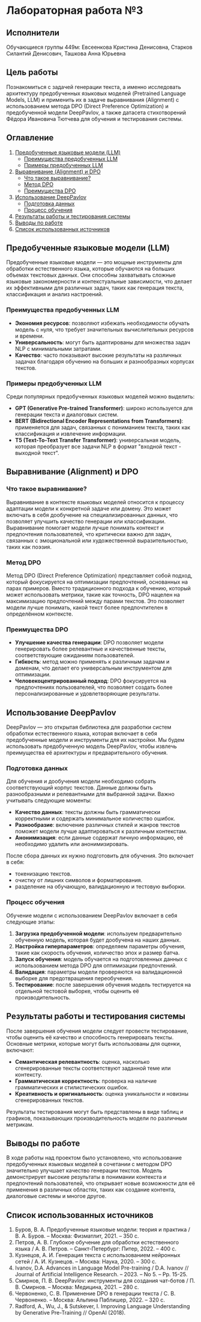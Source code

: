 # Лабораторная работа №3

## Исполнители

Обучающиеся группы 449м: Евсеенкова Кристина Денисовна, Старков Силантий Денисович, Ташкова Анна Юрьевна

## Цель работы

Познакомиться с задачей генерации текста, а именно исследовать архитектуру предобученных языковых моделей (Pretrained Language Models, LLM) и применить их в задаче выравнивания (Alignment) с использованием метода DPO (Direct Preference Optimization) и предобученной модели DeepPavlov, а также датасета стихотворений Фёдора Ивановича Тютчева для обучения и тестирования системы.

## Оглавление
1. [Предобученные языковые модели (LLM)](#предобученные-языковые-модели-llm)
   - [Преимущества предобученных LLM](#преимущества-предобученных-llm)
   - [Примеры предобученных LLM](#примеры-предобученных-llm)
2. [Выравнивание (Alignment) и DPO](#выравнивание-alignment-и-dpo)
   - [Что такое выравнивание?](#что-такое-выравнивание)
   - [Метод DPO](#метод-dpo)
   - [Преимущества DPO](#преимущества-dpo)
3. [Использование DeepPavlov](#использование-deeppavlov)
   - [Подготовка данных](#подготовка-данных)
   - [Процесс обучения](#процесс-обучения)
4. [Результаты работы и тестирования системы](#результаты-работы-и-тестирования-системы)
5. [Выводы по работе](#выводы-по-работе)
6. [Список использованных источников](#список-использованных-источников)

## Предобученные языковые модели (LLM)
Предобученные языковые модели — это мощные инструменты для обработки естественного языка, которые обучаются на больших объемах текстовых данных. Они способны захватывать сложные языковые закономерности и контекстуальные зависимости, что делает их эффективными для различных задач, таких как генерация текста, классификация и анализ настроений.

### Преимущества предобученных LLM
- **Экономия ресурсов**: позволяют избежать необходимости обучать модель с нуля, что требует значительных вычислительных ресурсов и времени.
- **Универсальность**: могут быть адаптированы для множества задач NLP с минимальными затратами.
- **Качество**: часто показывают высокие результаты на различных задачах благодаря обучению на больших и разнообразных корпусах текстов.

### Примеры предобученных LLM
Среди популярных предобученных языковых моделей можно выделить:
- **GPT (Generative Pre-trained Transformer)**: широко используется для генерации текста и диалоговых систем.
- **BERT (Bidirectional Encoder Representations from Transformers)**: применяется для задач, связанных с пониманием текста, таких как классификация и извлечение информации.
- **T5 (Text-To-Text Transfer Transformer)**: универсальная модель, которая преобразует все задачи NLP в формат "входной текст - выходной текст".

## Выравнивание (Alignment) и DPO
### Что такое выравнивание?
Выравнивание в контексте языковых моделей относится к процессу адаптации модели к конкретной задаче или домену. Это может включать в себя дообучение на специализированных данных, что позволяет улучшить качество генерации или классификации. Выравнивание помогает модели лучше понимать контекст и предпочтения пользователей, что критически важно для задач, связанных с эмоциональной или художественной выразительностью, таких как поэзия.

### Метод DPO
Метод DPO (Direct Preference Optimization) представляет собой подход, который фокусируется на оптимизации предпочтений, основанных на парах примеров. Вместо традиционного подхода к обучению, который может использовать метрики, такие как точность, DPO нацелен на максимизацию предпочтений между парами текстов. Это позволяет модели лучше понимать, какой текст более предпочтителен в определённом контексте.

### Преимущества DPO
- **Улучшение качества генерации**: DPO позволяет модели генерировать более релевантные и качественные тексты, соответствующие ожиданиям пользователей.
- **Гибкость**: метод можно применять к различным задачам и доменам, что делает его универсальным инструментом для оптимизации.
- **Человекоцентрированный подход**: DPO фокусируется на предпочтениях пользователей, что позволяет создать более персонализированные и удовлетворяющие результаты.

## Использование DeepPavlov
DeepPavlov — это открытая библиотека для разработки систем обработки естественного языка, которая включает в себя предобученные модели и инструменты для их настройки. Мы будем использовать предобученную модель DeepPavlov, чтобы извлечь преимущества её архитектуры и предварительного обучения.

### Подготовка данных
Для обучения и дообучения модели необходимо собрать соответствующий корпус текстов. Данные должны быть разнообразными и релевантными для выбранной задачи. Важно учитывать следующие моменты:
- **Качество данных**: тексты должны быть грамматически корректными и содержать минимальное количество ошибок.
- **Разнообразие**: включение различных стилей и жанров текстов поможет модели лучше адаптироваться к различным контекстам.
- **Анонимизация**: если данные содержат личную информацию, её необходимо удалить или анонимизировать.

После сбора данных их нужно подготовить для обучения. Это включает в себя:
- токенизацию текстов.
- очистку от лишних символов и форматирования.
- разделение на обучающую, валидационную и тестовую выборки.

### Процесс обучения
Обучение модели с использованием DeepPavlov включает в себя следующие этапы:
1. **Загрузка предобученной модели**: используем предварительно обученную модель, которая будет дообучена на наших данных.
2. **Настройка гиперпараметров**: определяем параметры обучения, такие как скорость обучения, количество эпох и размер батча.
3. **Запуск обучения**: модель обучается на подготовленных данных с использованием метода DPO для оптимизации предпочтений.
4. **Валидация**: параметры модели проверяются на валидационной выборке для предотвращения переобучения.
5. **Тестирование**: после завершения обучения модель тестируется на отдельной тестовой выборке, чтобы оценить её производительность.

## Результаты работы и тестирования системы
После завершения обучения модели следует провести тестирование, чтобы оценить её качество и способность генерировать тексты. Основные метрики, которые могут быть использованы для оценки, включают:
- **Семантическая релевантность**: оценка, насколько сгенерированные тексты соответствуют заданной теме или контексту.
- **Грамматическая корректность**: проверка на наличие грамматических и стилистических ошибок.
- **Креативность и оригинальность**: оценка уникальности и новизны сгенерированных текстов.

Результаты тестирования могут быть представлены в виде таблиц и графиков, показывающих производительность модели по различным метрикам.

## Выводы по работе
В ходе работы над проектом было установлено, что использование предобученных языковых моделей в сочетании с методом DPO значительно улучшает качество генерации текстов. Модель демонстрирует высокие результаты в понимании контекста и предпочтений пользователей, что открывает новые возможности для её применения в различных областях, таких как создание контента, диалоговые системы и многое другое.

## Список использованных источников
1. Буров, В. А. Предобученные языковые модели: теория и практика / В. А. Буров. – Москва: Физматлит, 2021. – 350 с.
2. Петров, А. В. Глубокое обучение для обработки естественного языка / А. В. Петров. – Санкт-Петербург: Питер, 2022. – 400 с.
3. Кузнецов, А. И. Генерация текста с использованием нейронных сетей / А. И. Кузнецов. – Москва: Наука, 2020. – 300 с.
4. Ivanov, D.A. Advances in Language Model Pre-training / D.A. Ivanov // Journal of Artificial Intelligence Research. – 2023. – No 5. – Pp. 15-25.
5. Смирнов, П. В. DeepPavlov: инструменты для создания чат-ботов / П. В. Смирнов. – Москва: Медицина, 2021. – 280 с.
6. Червоненко, С. В. Применение DPO в генерации текста / С. В. Червоненко. – Москва: Альпина Паблишер, 2022. – 320 с.
7. Radford, A., Wu, J., & Sutskever, I. Improving Language Understanding by Generative Pre-Training // OpenAI (2018).
